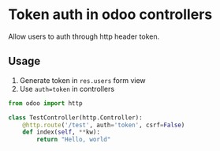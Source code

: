 # Token auth in odoo controllers
Allow users to auth through http header token.

## Usage

1. Generate token in `res.users` form view
2. Use `auth=token` in controllers

```python
from odoo import http

class TestController(http.Controller):
    @http.route('/test', auth='token', csrf=False)
    def index(self, **kw):
        return "Hello, world"
```
